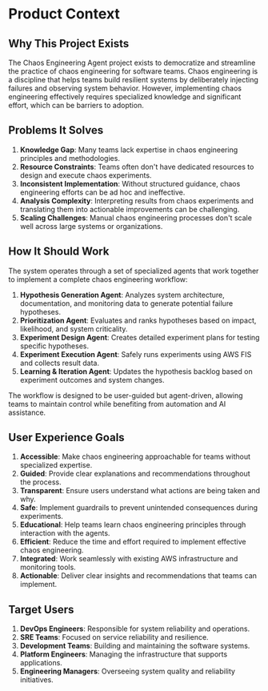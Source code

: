 # Product Context

## Why This Project Exists

The Chaos Engineering Agent project exists to democratize and streamline the practice of chaos engineering for software teams. Chaos engineering is a discipline that helps teams build resilient systems by deliberately injecting failures and observing system behavior. However, implementing chaos engineering effectively requires specialized knowledge and significant effort, which can be barriers to adoption.

## Problems It Solves

1. **Knowledge Gap**: Many teams lack expertise in chaos engineering principles and methodologies.
2. **Resource Constraints**: Teams often don't have dedicated resources to design and execute chaos experiments.
3. **Inconsistent Implementation**: Without structured guidance, chaos engineering efforts can be ad hoc and ineffective.
4. **Analysis Complexity**: Interpreting results from chaos experiments and translating them into actionable improvements can be challenging.
5. **Scaling Challenges**: Manual chaos engineering processes don't scale well across large systems or organizations.

## How It Should Work

The system operates through a set of specialized agents that work together to implement a complete chaos engineering workflow:

1. **Hypothesis Generation Agent**: Analyzes system architecture, documentation, and monitoring data to generate potential failure hypotheses.
2. **Prioritization Agent**: Evaluates and ranks hypotheses based on impact, likelihood, and system criticality.
3. **Experiment Design Agent**: Creates detailed experiment plans for testing specific hypotheses.
4. **Experiment Execution Agent**: Safely runs experiments using AWS FIS and collects result data.
5. **Learning & Iteration Agent**: Updates the hypothesis backlog based on experiment outcomes and system changes.

The workflow is designed to be user-guided but agent-driven, allowing teams to maintain control while benefiting from automation and AI assistance.

## User Experience Goals

1. **Accessible**: Make chaos engineering approachable for teams without specialized expertise.
2. **Guided**: Provide clear explanations and recommendations throughout the process.
3. **Transparent**: Ensure users understand what actions are being taken and why.
4. **Safe**: Implement guardrails to prevent unintended consequences during experiments.
5. **Educational**: Help teams learn chaos engineering principles through interaction with the agents.
6. **Efficient**: Reduce the time and effort required to implement effective chaos engineering.
7. **Integrated**: Work seamlessly with existing AWS infrastructure and monitoring tools.
8. **Actionable**: Deliver clear insights and recommendations that teams can implement.

## Target Users

1. **DevOps Engineers**: Responsible for system reliability and operations.
2. **SRE Teams**: Focused on service reliability and resilience.
3. **Development Teams**: Building and maintaining the software systems.
4. **Platform Engineers**: Managing the infrastructure that supports applications.
5. **Engineering Managers**: Overseeing system quality and reliability initiatives.
